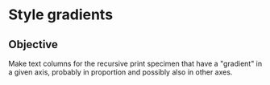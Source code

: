 # Style gradients

## Objective

Make text columns for the recursive print specimen that have a "gradient" in a given axis, probably in proportion and possibly also in other axes.